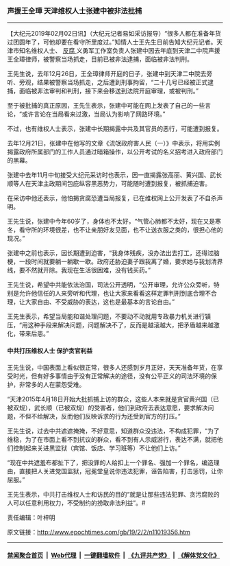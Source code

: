 ### 声援王全璋 天津维权人士张建中被非法批捕
------------------------

<p>
 【大纪元2019年02月02日讯】（大纪元记者易如采访报导）“很多人都在准备年货过团圆年了，可他却要在看守所里度过。”知情人士王先生日前告知大纪元记者。天津市知名维权人士、
 <a href="http://www.epochtimes.com/gb/tag/%E5%8F%8D%E8%85%90.html">
  反腐
 </a>
 义勇军工作室负责人张建中因去年底到天津二中院声援王全璋律师，被警察当场抓走，目前已被非法逮捕，面临被非法判刑。
</p>
<p>
 王先生说，去年12月26日，王全璋律师开庭的日子，张建中到天津二中院去旁听、旁观，结果被警察当场抓走，之后遭到刑事拘留，“二十几号已经被正式逮捕，面临被非法审判和判刑，接下来会移送到法院开庭审理，或被判刑。”
</p>
<p>
 至于被批捕的真正原因，王先生表示，张建中可能在网上发表了自己的一些言论，“或许言论在当局看来过激，当局认为影响了网路环境。”
</p>
<p>
 不过，也有维权人士表示，张建中长期揭露中共及其官员的恶行，可能遭到报复。
</p>
<p>
 去年12月21日，张建中在他写的文章《流氓政府害人民（一）》中表示，将用实例揭露政府所属部门的工作人员通过暗箱操作，以公开考试的名义招考进入政府部门的黑幕。
</p>
<p>
 张建中去年11月中旬接受大纪元采访时也表示，因一直揭露张高丽、黄兴国、武长顺等人在天津主政期间包庇纵容黑恶势力，可能随时遭到报复，被抓捕迫害。
</p>
<p>
 在采访中他还表示，他怕揭贪腐恐遭当局报复，已在维权网上公开发表了不自杀声明。
</p>
<p>
 王先生说，张建中今年60岁了，身体也不太好，“气管心肺都不太好，现在又是寒冬，看守所的环境很差，也不让亲朋好友见面，也不让送衣服之类的，很担心他的现况。”
</p>
<p>
 张建中之前也表示，因长期遭到迫害，“我身体残疾，没办法出去打工，还得过脑梗，一段时间就要躺一躺歇一歇。政府还胁迫妻子跟我离了婚，要求她与我划清界线，要不然就开除。我现在生活很困难，没有钱买药。”
</p>
<p>
 王先生说，希望中共能依法治国，司法公开透明，“公开审理，允许公众旁听，特别是允许他信任的人来旁听和代理，也让大家来看看这样定罪判刑到底合理不合理，让大家自由、不受威胁的表达，这也是最基本的言论自由。”
</p>
<p>
 王先生表示，希望当局能和谐处理问题，不要动不动就用专政暴力机关进行镇压，“用这种手段来解决问题，问题解决不了，反而是越滚越大，把矛盾越来越激化，带来后患。”
</p>
<h4>
 中共打压维权人士 保护贪官利益
</h4>
<p>
 王先生说，中国表面上看似很正常，很多人还感到岁月正好，天天准备年货，在享受时光，但有好多事情由于没有正常解决的途径，没有公平正义的司法环境的保护，非常多的人在蒙怨受难。
</p>
<p>
 “天津2015年4月18日开始大批抓捕上访的群众，这些人本来就是贪官黄兴国（已被双规），武长顺（已被双规）的受害者，他们到政府去表达意愿，要求解决问题，不但不给解决，反而他们反映诉求的行为还受到官方的打压。”
</p>
<p>
 王先生说，过去中共遮遮掩掩，不好意思，知道群众没违法，不构成犯罪，“为了维稳，为了在市面上看不到抗议的群众，看不到有人示威游行，表达不满，就把他们控制起来关进黑监狱（宾馆、饭店、学习班等）不让他们上访。”
</p>
<p>
 “现在中共遮羞布都扯下了，把没罪的人给扣上一个罪名、强加一个罪名，编造理由，直接把人关进党国监狱，冠冕堂皇说你违法犯罪，诬告陷害，打击惩罚，让你屈服。”
</p>
<p>
 王先生表示，中共打击维权人士和访民的目的“就是让那些违法犯罪、贪污腐败的人可以任意利用权力，不受制约的捞取非法利益”。#
</p>
<p>
 责任编辑：叶梓明
</p>

原文链接：http://www.epochtimes.com/gb/19/2/2/n11019356.htm


------------------------
#### [禁闻聚合首页](https://github.com/gfw-breaker/banned-news/blob/master/README.md) &nbsp;|&nbsp; [Web代理](https://github.com/gfw-breaker/open-proxy/blob/master/README.md) &nbsp;|&nbsp; [一键翻墙软件](https://github.com/gfw-breaker/nogfw/blob/master/README.md) &nbsp;|&nbsp; [《九评共产党》](https://github.com/gfw-breaker/9ping.md/blob/master/README.md#九评之一评共产党是什么) &nbsp;|&nbsp; [《解体党文化》](https://github.com/gfw-breaker/jtdwh.md/blob/master/README.md#绪论)